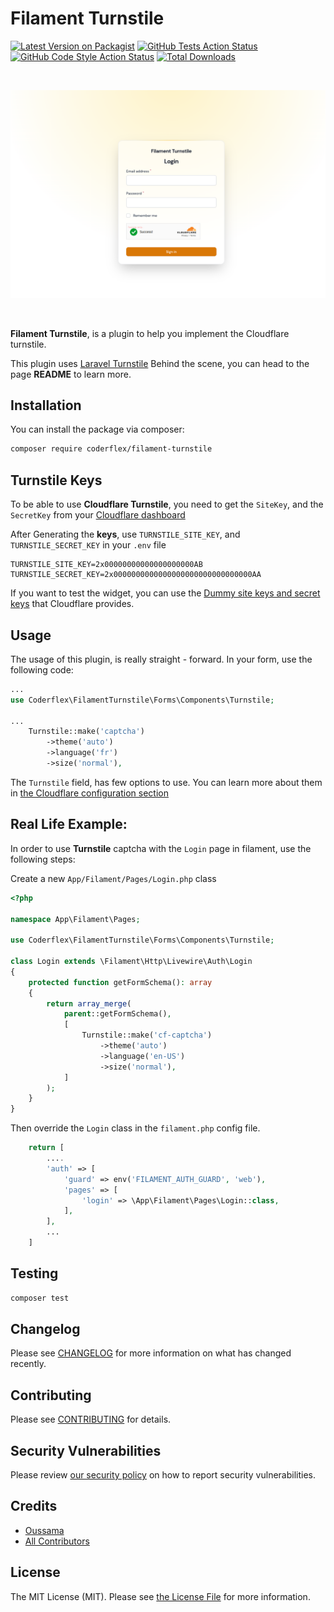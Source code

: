 # Filament Turnstile

[![Latest Version on Packagist](https://img.shields.io/packagist/v/coderflex/filament-turnstile.svg?style=flat-square)](https://packagist.org/packages/coderflex/filament-turnstile)
[![GitHub Tests Action Status](https://img.shields.io/github/actions/workflow/status/coderflexx/filament-turnstile/run-tests.yml?branch=main&label=tests&style=flat-square)](https://github.com/coderflexx/filament-turnstile/actions?query=workflow%3Arun-tests+branch%3Amain)
[![GitHub Code Style Action Status](https://img.shields.io/github/actions/workflow/status/coderflexx/filament-turnstile/fix-php-code-style-issues.yml?branch=main&label=code%20style&style=flat-square)](https://github.com/coderflexx/filament-turnstile/actions?query=workflow%3A"Fix+PHP+code+style+issues"+branch%3Amain)
[![Total Downloads](https://img.shields.io/packagist/dt/coderflex/filament-turnstile.svg?style=flat-square)](https://packagist.org/packages/coderflex/filament-turnstile)

</br>

![Login Screen screenshot](./art/login_screen.png)

</br>

__Filament Turnstile__, is a plugin to help you implement the Cloudflare turnstile. 

This plugin uses [Laravel Turnstile](https://github.com/coderflexx/laravel-turnstile) Behind the scene, you can head to the page __README__ to learn more.

## Installation
You can install the package via composer:


```bash
composer require coderflex/filament-turnstile
```


## Turnstile Keys
To be able to use __Cloudflare Turnstile__, you need to get the `SiteKey`, and the `SecretKey` from your [Cloudflare dashboard](https://developers.cloudflare.com/turnstile/get-started/#get-a-sitekey-and-secret-key)

After Generating the __keys__, use `TURNSTILE_SITE_KEY`, and `TURNSTILE_SECRET_KEY` in your `.env` file

```.env
TURNSTILE_SITE_KEY=2x00000000000000000000AB
TURNSTILE_SECRET_KEY=2x0000000000000000000000000000000AA
```

If you want to test the widget, you can use the [Dummy site keys and secret keys](https://developers.cloudflare.com/turnstile/reference/testing/) that Cloudflare provides.

## Usage

The usage of this plugin, is really straight - forward. In your form, use the following code:

```php
...
use Coderflex\FilamentTurnstile\Forms\Components\Turnstile;

...
    Turnstile::make('captcha')
        ->theme('auto')
        ->language('fr')
        ->size('normal'),
```

The `Turnstile` field, has few options to use. You can learn more about them in [the Cloudflare configuration section](https://developers.cloudflare.com/turnstile/get-started/client-side-rendering/#configurations)

## Real Life Example:
In order to use __Turnstile__ captcha with the `Login` page in filament, use the following steps:

Create a new `App/Filament/Pages/Login.php` class

```php
<?php

namespace App\Filament\Pages;

use Coderflex\FilamentTurnstile\Forms\Components\Turnstile;

class Login extends \Filament\Http\Livewire\Auth\Login
{
    protected function getFormSchema(): array
    {
        return array_merge(
            parent::getFormSchema(),
            [
                Turnstile::make('cf-captcha')
                    ->theme('auto')
                    ->language('en-US')
                    ->size('normal'),
            ]
        );
    }
}
```

Then override the `Login` class in the `filament.php` config file.

```php
    return [
        ....
        'auth' => [
            'guard' => env('FILAMENT_AUTH_GUARD', 'web'),
            'pages' => [
                'login' => \App\Filament\Pages\Login::class,
            ],
        ],
        ...
    ]
```
## Testing

```bash
composer test
```

## Changelog

Please see [CHANGELOG](CHANGELOG.md) for more information on what has changed recently.

## Contributing

Please see [CONTRIBUTING](CONTRIBUTING.md) for details.

## Security Vulnerabilities

Please review [our security policy](../../security/policy) on how to report security vulnerabilities.

## Credits

- [Oussama](https://github.com/ousid)
- [All Contributors](../../contributors)

## License

The MIT License (MIT). Please see [the License File](LICENSE.md) for more information.
